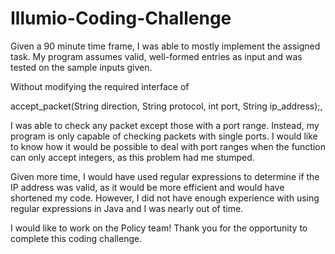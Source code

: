 # Illumio-Coding-Challenge
Given a 90 minute time frame, I was able to mostly implement the assigned task.
My program assumes valid, well-formed entries as input and was tested on the sample inputs given.

Without modifying the required interface of

accept_packet(String direction, String protocol, int port, String ip_address);,

I was able to check any packet except those with a port range. Instead, my program is only capable of checking packets with single ports. I would like to know how it would be possible to deal with port ranges when the function can only accept integers, as this problem had me stumped.

Given more time, I would have used regular expressions to determine if the IP address was valid, as it would be more efficient and would have shortened my code. However, I did not have enough experience with using regular expressions in Java and I was nearly out of time.

I would like to work on the Policy team! Thank you for the opportunity to complete this coding challenge.
